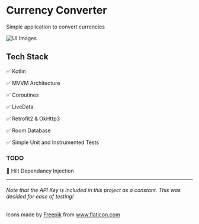 # Currency Converter
Simple application to convert currencies

![UI Images](https://i.imgur.com/RvYxbMj.png)

## Tech Stack
✅ Kotlin

✅ MVVM Architecture

✅ Coroutines

✅ LiveData

✅ Retrofit2 & OkHttp3 

✅ Room Database

✅ Simple Unit and Instrumented Tests

### TODO

💉 Hilt Dependancy Injection


---

###### Note that the API Key is included in this project as a constant. This was decided for ease of testing!

<div>Icons made by <a href="https://www.flaticon.com/authors/freepik" title="Freepik">Freepik</a> from <a href="https://www.flaticon.com/" title="Flaticon">www.flaticon.com</a></div>
